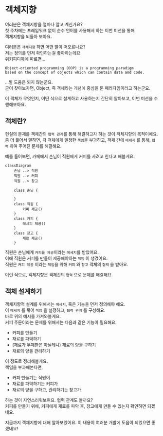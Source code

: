 # 객체지향
여러분은 객체지향을 얼마나 알고 계신가요?  
첫 주차에는 프레임워크 없이 순수 언어를 사용해서 하는 이번 미션을 통해  
객체지향을 되돌아 보아요.

여러분은 `객체지향` 하면 어떤 말이 떠오르나요?  
저는 정의를 먼저 확인하는걸 좋아하는데요  
위키피디아에 따르면...
```
Object-oriented programming (OOP) is a programming paradigm
based on the concept of objects which can contain data and code.
```
...별 도움은 되지 않는군요.  
굳이 찾아보자면, Object, 즉 객체라는 개념에 중심을 둔 패러다임이라고 하는군요.

이 객체가 무엇인지, 어떤 식으로 설계하고 사용하는지 간단히 알아보고, 이번 미션을 수행해보아요.

## 객체란?
현실의 문제를 객체간의 `협력 관계`를 통해 해결하고자 하는 것이 객체지향의 목적이에요.  
좀 더 풀어서 말하면, 각 객체에게 일정한 `책임`을 부과하고, 객체 간에 `메세지` 를 통해, `협력` 하여 주어진 문제를 해결해요.

예를 들어보면, 카페에서 손님이 직원에게 커피를 사려고 한다고 해볼게요.
```mermaid
classDiagram
    손님 ..> 직원
    직원 ..> 커피
    직원 ..> 창고
    
    class 손님 {
        
    }
    class 직원 {
        커피 제공()
    }
    class 커피 {
        레시피 제공()
    }
    class 창고 {
        재료 제공()
    }
```
직원은 손님에게 `커피를 제공`이라는 `메세지`를 받았어요.  
이에 직원은 커피를 만들어 제공해야하는 `책임` 이 생겼어요.  
직원은 `커피 제공` 이라는 `책임`을 위해 `커피` 와 `창고` 객체의 `협력` 을 받아요.

이런 식으로, 객체지향은 객체간의 `협력` 으로 문제를 해결해요.

## 객체 설계하기
객체지향적 설계를 위해서는 `메세지`, 혹은 기능을 먼저 정의해야 해요.  
이 `메세지` 를 묶어 `책임` 을 설정하고, `협력 관계` 를 구성해요.  
바로 위의 예시를 가져와볼게요.  
커피 주문이라는 문제를 위해서는 다음과 같은 기능이 필요해요.
* 커피를 만들기
* 재료를 파악하기
* (재료가 무제한은 아닐테니) 재료의 양을 구하기
* 재료의 양을 관리하기

이 정도로 정리해볼게요.  
책임을 부과해본다면,
* 커피 만들기는 직원이
* 재료를 파악하기는 커피가
* 재료의 양을 구하고, 관리하기는 창고가

하는 것이 자연스러워보여요. 협력 관계도 볼까요?  
커피를 만들기 위해, 커피에게 재료를 파악 후, 창고에게 만들 수 있는지 확인하면 되겠네요.

지금까지 객체지향에 대해 알아보았어요. 이 내용이 여러분 개발에 도움이 되었으면 좋겠네요!